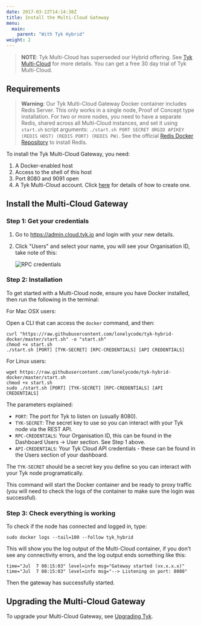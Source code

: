 ```yaml
---
date: 2017-03-22T14:14:38Z
title: Install the Multi-Cloud Gateway
menu:
  main:
    parent: "With Tyk Hybrid"
weight: 2
---
```


> **NOTE**: Tyk Multi-Cloud has superseded our Hybrid offering. See [Tyk Multi-Cloud](https://tyk.io/api-gateway/cloud/#multi-cloud) for more details. You can get a free 30 day trial of Tyk Multi-Cloud.

## <a name="requirements"></a>Requirements

> **Warning**: Our Tyk Multi-Cloud Gateway Docker container includes Redis Server. This only works in a single node, Proof of Concept type installation. For two or more nodes, you need to have a separate Redis, shared across all Multi-Cloud instances, and set it using `start.sh` script arguments: `./start.sh PORT SECRET ORGID APIKEY (REDIS HOST) (REDIS PORT) (REDIS PW)`. See the official [Redis Docker Repository](https://hub.docker.com/_/redis/) to install Redis.

To install the Tyk Multi-Cloud Gateway, you need:

1.  A Docker-enabled host
2.  Access to the shell of this host
3.  Port 8080 and 9091 open
4.  A Tyk Multi-Cloud account. Click [here][2] for details of how to create one.

## <a name="installation"></a>Install the Multi-Cloud Gateway

### Step 1: Get your credentials

1.  Go to <https://admin.cloud.tyk.io> and login with your new details.
2.  Click "Users" and select your name, you will see your Organisation ID, take note of this:
    
    ![RPC credentials][1]

### Step 2: Installation

To get started with a Multi-Cloud node, ensure you have Docker installed, then run the following in the terminal:

For Mac OSX users:

Open a CLI that can access the `docker` command, and then:

```{.copyWrapper}
curl "https://raw.githubusercontent.com/lonelycode/tyk-hybrid-docker/master/start.sh" -o "start.sh"
chmod +x start.sh
./start.sh [PORT] [TYK-SECRET] [RPC-CREDENTIALS] [API CREDENTIALS]
```


For Linux users:

```{.copyWrapper}
wget https://raw.githubusercontent.com/lonelycode/tyk-hybrid-docker/master/start.sh
chmod +x start.sh
sudo ./start.sh [PORT] [TYK-SECRET] [RPC-CREDENTIALS] [API CREDENTIALS]
```


The parameters explained:

*   `PORT`: The port for Tyk to listen on (usually 8080).
*   `TYK-SECRET`: The secret key to use so you can interact with your Tyk node via the REST API.
*   `RPC-CREDENTIALS`: Your Organisation ID, this can be found in the Dashboard Users -> User section. See Step 1 above.
*   `API-CREDENTIALS`: Your Tyk Cloud API credentials - these can be found in the Users section of your dashboard.

The `TYK-SECRET` should be a secret key you define so you can interact with your Tyk node programatically.

This command will start the Docker container and be ready to proxy traffic (you will need to check the logs of the container to make sure the login was successful).

### Step 3: Check everything is working

To check if the node has connected and logged in, type:

```{.copyWrapper}
sudo docker logs --tail=100 --follow tyk_hybrid
```

  
This will show you the log output of the Multi-Cloud container, if you don't see any connectivity errors, and the log output ends something like this:

```
time="Jul  7 08:15:03" level=info msg="Gateway started (vx.x.x.x)"
time="Jul  7 08:15:03" level=info msg="--> Listening on port: 8080"
```
 
  
Then the gateway has successfully started.

## <a name="upgrade-Multi-Cloud"></a>Upgrading the Multi-Cloud Gateway

To upgrade your Multi-Cloud Gateway, see [Upgrading Tyk](https://tyk.io/docs/upgrading-tyk/#hybrid).

 [1]: /docs/img/dashboard/system-management/api_access_cred_2.5.png
 [2]: /docs/get-started/with-tyk-hybrid/create-an-account/